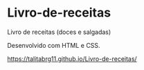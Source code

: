 # Livro-de-receitas
Livro de receitas (doces e salgadas)

Desenvolvido com HTML e CSS.

https://talitabrg11.github.io/Livro-de-receitas/
